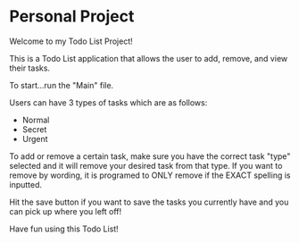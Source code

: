 # Personal Project
Welcome to my Todo List Project!

This is a Todo List application that allows the user to add, remove, and view their tasks.

To start...run the "Main" file.

Users can have 3 types of tasks which are as follows:
- Normal
- Secret
- Urgent

To add or remove a certain task, make sure you have the correct task "type" selected and it will remove your desired task from that type.
If you want to remove by wording, it is programed to ONLY remove if the EXACT spelling is inputted.

Hit the save button if you want to save the tasks you currently have and you can pick up where you left off!

Have fun using this Todo List!